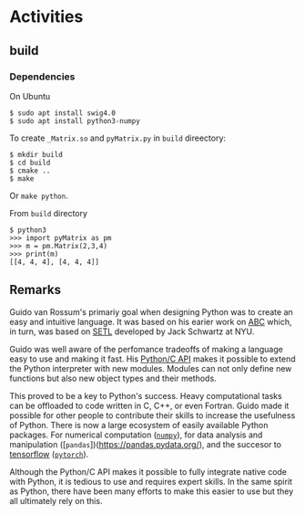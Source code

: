 # Activities

## build

### Dependencies

On Ubuntu

```
$ sudo apt install swig4.0
$ sudo apt install python3-numpy
```

To create `_Matrix.so` and `pyMatrix.py` in `build` direectory:

```
$ mkdir build
$ cd build
$ cmake ..
$ make
```

Or `make python`.

From `build` directory  
```
$ python3
>>> import pyMatrix as pm
>>> m = pm.Matrix(2,3,4)
>>> print(m)
[[4, 4, 4], [4, 4, 4]]
```

## Remarks

Guido van Rossum's primariy goal when designing Python was to 
create an easy and intuitive language. It was based on
his earier work on [ABC](https://en.wikipedia.org/wiki/ABC_(programming_language))
which, in turn, was based on [SETL](https://en.wikipedia.org/wiki/SETL)
developed by Jack Schwartz at NYU.

Guido was well aware of the perfomance tradeoffs of making
a language easy to use and making it fast. 
His [Python/C API](https://docs.python.org/3/c-api/index.html) makes it
possible to extend the Python interpreter with new modules.  Modules can
not only define new functions but also new object types and their methods.

This proved to be a key to Python's success. Heavy computational tasks
can be offloaded to code written in C, C++, or even Fortran.
Guido made it possible for other people to contribute their skills
to increase the usefulness of Python.
There is now a large ecosystem of easily available Python packages.
For numerical computation ([`numpy`](https://numpy.org/)), 
for data analysis and manipulation ([`pandas`])(https://pandas.pydata.org/),
and the succesor to [tensorflow](https://www.tensorflow.org/) ([`pytorch`](https://pytorch.org/)).

Although the Python/C API makes it possible to fully integrate native code with Python,
it is tedious to use and requires expert skills.
In the same spirit as Python, there have been many efforts to make this easier to use
but they all ultimately rely on this.




